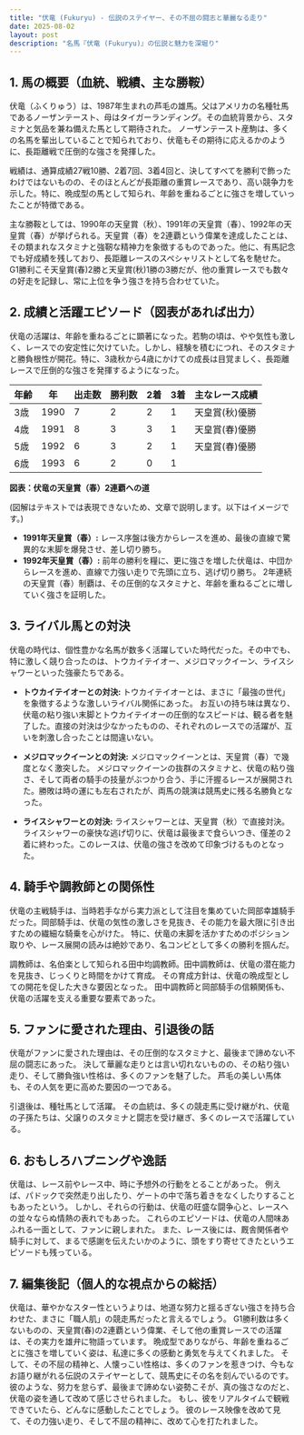 ```yaml
---
title: "伏竜 (Fukuryu) - 伝説のステイヤー、その不屈の闘志と華麗なる走り"
date: 2025-08-02
layout: post
description: "名馬『伏竜 (Fukuryu)』の伝説と魅力を深堀り"
---
```


## 1. 馬の概要（血統、戦績、主な勝鞍）

伏竜（ふくりゅう）は、1987年生まれの芦毛の雄馬。父はアメリカの名種牡馬であるノーザンテースト、母はタイガーランディング。その血統背景から、スタミナと気品を兼ね備えた馬として期待された。  ノーザンテースト産駒は、多くの名馬を輩出していることで知られており、伏竜もその期待に応えるかのように、長距離戦で圧倒的な強さを発揮した。

戦績は、通算成績27戦10勝、2着7回、3着4回と、決してすべてを勝利で飾ったわけではないものの、そのほとんどが長距離の重賞レースであり、高い競争力を示した。特に、晩成型の馬として知られ、年齢を重ねるごとに強さを増していったことが特徴である。

主な勝鞍としては、1990年の天皇賞（秋）、1991年の天皇賞（春）、1992年の天皇賞（春）が挙げられる。天皇賞（春）を2連覇という偉業を達成したことは、その類まれなスタミナと強靭な精神力を象徴するものであった。他に、有馬記念でも好成績を残しており、長距離レースのスペシャリストとして名を馳せた。  G1勝利こそ天皇賞(春)2勝と天皇賞(秋)1勝の3勝だが、他の重賞レースでも数々の好走を記録し、常に上位を争う強さを持ち合わせていた。


## 2. 成績と活躍エピソード（図表があれば出力）

伏竜の活躍は、年齢を重ねるごとに顕著になった。若駒の頃は、やや気性も激しく、レースでの安定性に欠けていた。しかし、経験を積むにつれ、そのスタミナと勝負根性が開花。特に、3歳秋から4歳にかけての成長は目覚ましく、長距離レースで圧倒的な強さを発揮するようになった。

| 年齢 | 年 | 出走数 | 勝利数 | 2着 | 3着 | 主なレース成績 |
|---|---|---|---|---|---|---|
| 3歳 | 1990 | 7 | 2 | 2 | 1 | 天皇賞(秋)優勝 |
| 4歳 | 1991 | 8 | 3 | 3 | 1 | 天皇賞(春)優勝 |
| 5歳 | 1992 | 6 | 3 | 2 | 1 | 天皇賞(春)優勝 |
| 6歳 | 1993 | 6 | 2 | 0 | 1 |  |


**図表：伏竜の天皇賞（春）2連覇への道**

(図解はテキストでは表現できないため、文章で説明します。以下はイメージです。)

* **1991年天皇賞（春）:**  レース序盤は後方からレースを進め、最後の直線で驚異的な末脚を爆発させ、差し切り勝ち。
* **1992年天皇賞（春）:** 前年の勝利を糧に、更に強さを増した伏竜は、中団からレースを進め、直線で力強い走りで先頭に立ち、逃げ切り勝ち。 2年連続の天皇賞（春）制覇は、その圧倒的なスタミナと、年齢を重ねるごとに増していく強さを証明した。


## 3. ライバル馬との対決

伏竜の時代は、個性豊かな名馬が数多く活躍していた時代だった。その中でも、特に激しく競り合ったのは、トウカイテイオー、メジロマックイーン、ライスシャワーといった強豪たちである。

* **トウカイテイオーとの対決:**  トウカイテイオーとは、まさに「最強の世代」を象徴するような激しいライバル関係にあった。  お互いの持ち味は異なり、伏竜の粘り強い末脚とトウカイテイオーの圧倒的なスピードは、観る者を魅了した。直接の対決は少なかったものの、それぞれのレースでの活躍が、互いを刺激し合ったことは間違いない。

* **メジロマックイーンとの対決:** メジロマックイーンとは、天皇賞（春）で幾度となく激突した。  メジロマックイーンの抜群のスタミナと、伏竜の粘り強さ、そして両者の騎手の技量がぶつかり合う、手に汗握るレースが展開された。勝敗は時の運にも左右されたが、両馬の競演は競馬史に残る名勝負となった。

* **ライスシャワーとの対決:**  ライスシャワーとは、天皇賞（秋）で直接対決。ライスシャワーの豪快な逃げ切りに、伏竜は最後まで食らいつき、僅差の２着に終わった。このレースは、伏竜の強さを改めて印象づけるものとなった。


## 4. 騎手や調教師との関係性

伏竜の主戦騎手は、当時若手ながら実力派として注目を集めていた岡部幸雄騎手だった。岡部騎手は、伏竜の気性の激しさを見抜き、その能力を最大限に引き出すための繊細な騎乗を心がけた。  特に、伏竜の末脚を活かすためのポジション取りや、レース展開の読みは絶妙であり、名コンビとして多くの勝利を掴んだ。

調教師は、名伯楽として知られる田中均調教師。田中調教師は、伏竜の潜在能力を見抜き、じっくりと時間をかけて育成。  その育成方針は、伏竜の晩成型としての開花を促した大きな要因となった。  田中調教師と岡部騎手の信頼関係も、伏竜の活躍を支える重要な要素であった。


## 5. ファンに愛された理由、引退後の話

伏竜がファンに愛された理由は、その圧倒的なスタミナと、最後まで諦めない不屈の闘志にあった。  決して華麗な走りとは言い切れないものの、その粘り強い走り、そして勝負強い性格は、多くのファンを魅了した。  芦毛の美しい馬体も、その人気を更に高めた要因の一つである。

引退後は、種牡馬として活躍。  その血統は、多くの競走馬に受け継がれ、伏竜の子孫たちは、父譲りのスタミナと闘志を受け継ぎ、多くのレースで活躍している。


## 6. おもしろハプニングや逸話

伏竜は、レース前やレース中、時に予想外の行動をとることがあった。  例えば、パドックで突然走り出したり、ゲートの中で落ち着きをなくしたりすることもあったという。  しかし、それらの行動は、伏竜の旺盛な闘争心と、レースへの並々ならぬ情熱の表れでもあった。  これらのエピソードは、伏竜の人間味あふれる一面として、ファンに親しまれた。  また、レース後には、厩舎関係者や騎手に対して、まるで感謝を伝えたいかのように、頭をすり寄せてきたというエピソードも残っている。


## 7. 編集後記（個人的な視点からの総括）

伏竜は、華やかなスター性というよりは、地道な努力と揺るぎない強さを持ち合わせた、まさに「職人肌」の競走馬だったと言えるでしょう。  G1勝利数は多くないものの、天皇賞(春)の2連覇という偉業、そして他の重賞レースでの活躍は、その実力を雄弁に物語っています。  晩成型でありながら、年齢を重ねるごとに強さを増していく姿は、私達に多くの感動と勇気を与えてくれました。  そして、その不屈の精神と、人懐っこい性格は、多くのファンを惹きつけ、今もなお語り継がれる伝説のステイヤーとして、競馬史にその名を刻んでいるのです。  彼のような、努力を怠らず、最後まで諦めない姿勢こそが、真の強さなのだと、伏竜の姿を通して改めて感じさせられました。  もし、彼をリアルタイムで観戦できていたら、どんなに感動したことでしょう。  彼のレース映像を改めて見て、その力強い走り、そして不屈の精神に、改めて心を打たれました。
